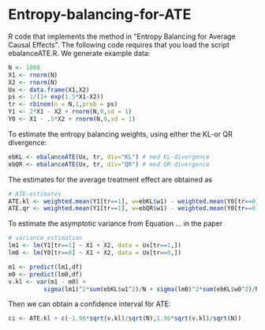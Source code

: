 # Entropy-balancing-for-ATE
R code that implements the method in "Entropy Balancing for Average Causal Effects".
The following code requires that you load the script ebalanceATE.R.
We generate example data:

```R
N <- 1000
X1 <- rnorm(N)
X2 <- rnorm(N)
Ux <- data.frame(X1,X2)
ps <- 1/(1+ exp(1.5*X1-X2))
tr <- rbinom(n = N,1,prob = ps)
Y1 <- 2*X1 - X2 + rnorm(N,0,sd = 1)
Y0 <- X1 - .5*X2 + rnorm(N,0,sd = 1)
```

To estimate the entropy balancing weights, using either the KL-or QR divergence:
```R
ebKL <- ebalanceATE(Ux, tr, div="KL") # med KL-divergence
ebQR <- ebalanceATE(Ux, tr, div="QR") # med QR-divergence
```
The estimates for the average treatment effect are obtained as
```R
# ATE-estimates
ATE.kl <- weighted.mean(Y1[tr==1], w=ebKL$w1) - weighted.mean(Y0[tr==0], w=ebKL$w0)
ATE.qr <- weighted.mean(Y1[tr==1], w=ebQR$w1) - weighted.mean(Y0[tr==0], w=ebQR$w0)
```
To estimate the asymptotic variance from Equation ... in the paper
```R
# variance estimation
lm1 <- lm(Y1[tr==1] ~ X1 + X2, data = Ux[tr==1,]) 
lm0 <- lm(Y0[tr==0] ~ X1 + X2, data = Ux[tr==0,])

m1 <- predict(lm1,df)
m0 <- predict(lm0,df)
v.kl <- var(m1 - m0) + 
          sigma(lm1)^2*sum(ebKL$w1^2)/N + sigma(lm0)^2*sum(ebKL$w0^2)/N
```
Then we can obtain a confidence interval för ATE:
```R
ci <- ATE.kl + c(-1.96*sqrt(v.kl)/sqrt(N),1.96*sqrt(v.kl)/sqrt(N))

